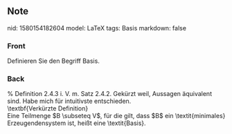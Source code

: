 ## Note
nid: 1580154182604
model: LaTeX
tags: Basis
markdown: false

### Front
Definieren Sie den Begriff Basis.

### Back
<div>% Definition 2.4.3 i. V. m. Satz 2.4.2. Gekürzt weil, Aussagen äquivalent sind. Habe mich für intuitivste entschieden.</div><div>
</div>\textbf{Verkürzte Definition}<div>
<div>Eine Teilmenge $B \subseteq V$, für die gilt, dass $B$ ein \textit{minimales} Erzeugendensystem ist, heißt eine \textit{Basis}.</div><div>
</div></div>
